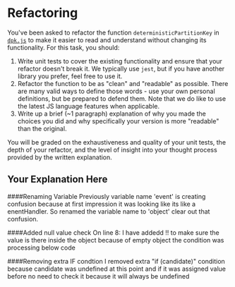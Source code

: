 # Refactoring

You've been asked to refactor the function `deterministicPartitionKey` in [`dpk.js`](dpk.js) to make it easier to read and understand without changing its functionality. For this task, you should:

1. Write unit tests to cover the existing functionality and ensure that your refactor doesn't break it. We typically use `jest`, but if you have another library you prefer, feel free to use it.
2. Refactor the function to be as "clean" and "readable" as possible. There are many valid ways to define those words - use your own personal definitions, but be prepared to defend them. Note that we do like to use the latest JS language features when applicable.
3. Write up a brief (~1 paragraph) explanation of why you made the choices you did and why specifically your version is more "readable" than the original.

You will be graded on the exhaustiveness and quality of your unit tests, the depth of your refactor, and the level of insight into your thought process provided by the written explanation.

## Your Explanation Here
####Renaming Variable
Previously variable name 'event' is creating confusion because at first impression it was looking like its like a
enentHandler. So renamed the variable name to 'object' clear out that confusion.

####Added null value check
On line 8: I have addedd !! to make sure the value is there inside the object because of empty object the condition was
processing below code


####Removing extra IF condtion
I removed extra "if (candidate)" condition because candidate was undefined at this point and if it was assigned value
before no need to check it because it will always be undefined

